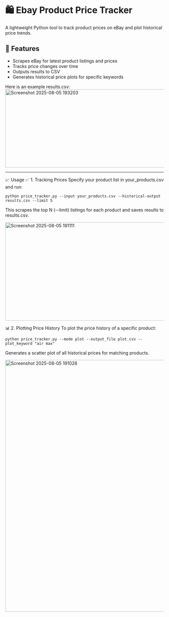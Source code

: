 # 🛍️ Ebay Product Price Tracker

A lightweight Python tool to track product prices on eBay and plot historical price trends.

## 🔧 Features

- Scrapes eBay for latest product listings and prices
- Tracks price changes over time
- Outputs results to CSV
- Generates historical price plots for specific keywords

Here is an example results.csv:
<img width="755" height="249" alt="Screenshot 2025-08-05 193203" src="https://github.com/user-attachments/assets/62f68a66-f131-494f-9ef8-a749b01b2335" />

---

📈 Usage
✅ 1. Tracking Prices
Specify your product list in your_products.csv and run:
```
python price_tracker.py --input your_products.csv --historical-output results.csv --limit 5
```
This scrapes the top N (--limit) listings for each product and saves results to results.csv.

<img width="1678" height="313" alt="Screenshot 2025-08-05 191111" src="https://github.com/user-attachments/assets/1b187d44-bde2-4182-bb69-3122c63dd97d" />

📊 2. Plotting Price History
To plot the price history of a specific product:
```
python price_tracker.py --mode plot --output_file plot.csv --plot_keyword "air max"
```
Generates a scatter plot of all historical prices for matching products.

<img width="1426" height="801" alt="Screenshot 2025-08-05 191028" src="https://github.com/user-attachments/assets/a52a2fc7-f90b-44a6-ab3e-ededf23a732a" />
